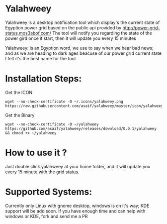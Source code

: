 Yalahweey
=========
Yalahweey is a desktop notification tool which display's the current state of Egyption power grid
based on the public api provided by http://power-grid-status.mos3abof.com/
The tool will notify you regarding the state of the power gird once it start, then it will update you every 15 minutes

Yalahweey: is an Egyption word, we use to say when we hear bad news;
 and as we are heading to dark ages beacuse of our power grid current state I felt it's the best name for the tool
 
Installation Steps:
============
Get the ICON

    wget --no-check-certificate -O ~/.icons/yalahweey.png https://raw.githubusercontent.com/asaif/yalahweey/master/icon/yalahweey.png
Get the Binary

    wget --no-check-certificate -O ~/yalahweey https://github.com/asaif/yalahweey/releases/download/0.0.1/yalahweey && chmod +x ~/yalahweey

How to use it ?
==============
Just double click yalahweey at your home folder, and it will update you every 15 minute with the grid status.

Supported Systems:
===========
Currently only Linux with gnome desktop, windows is on it's way; KDE support will be add soon.
If you have enough time and can help with windows or KDE, fork and send me a PR
